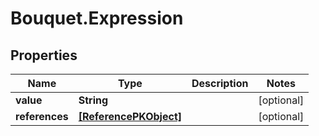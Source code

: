 # Bouquet.Expression

## Properties
Name | Type | Description | Notes
------------ | ------------- | ------------- | -------------
**value** | **String** |  | [optional] 
**references** | [**[ReferencePKObject]**](ReferencePKObject.md) |  | [optional] 


